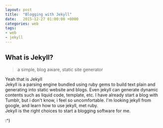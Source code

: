 ```yaml
---
layout: post
title:  "Blogging with Jekyll"
date:   2015-12-27 01:00:00 +0000
categories: web
tags:
- web
- jekyll
---
```


## What is Jekyll?

> a simple, blog aware, static site generator

Yeah that is Jekyll<br>
Jekyll is a parsing engine bundled using ruby gems to build text plain and generating into static website and blogs. Even jekyll can generate dynamic contents such as liquid code, template, etc.
I have already start a blog with Tumblr, but i don't know, i feel so uncomfortable.
I'm looking jekyll from google, and learn how to use jekyll, met ruby.<br>
Jekyll is the right choices to start a blogging software for me.


:^)


